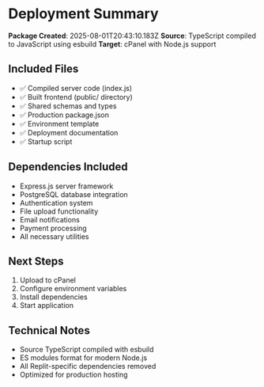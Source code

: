 # Deployment Summary

**Package Created**: 2025-08-01T20:43:10.183Z
**Source**: TypeScript compiled to JavaScript using esbuild
**Target**: cPanel with Node.js support

## Included Files
- ✅ Compiled server code (index.js)
- ✅ Built frontend (public/ directory)
- ✅ Shared schemas and types
- ✅ Production package.json
- ✅ Environment template
- ✅ Deployment documentation
- ✅ Startup script

## Dependencies Included
- Express.js server framework
- PostgreSQL database integration
- Authentication system
- File upload functionality
- Email notifications
- Payment processing
- All necessary utilities

## Next Steps
1. Upload to cPanel
2. Configure environment variables
3. Install dependencies
4. Start application

## Technical Notes
- Source TypeScript compiled with esbuild
- ES modules format for modern Node.js
- All Replit-specific dependencies removed
- Optimized for production hosting
